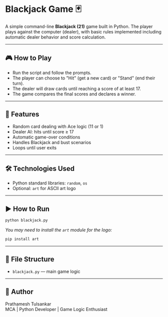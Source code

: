 # Blackjack Game 🃏

A simple command-line **Blackjack (21)** game built in Python. The player plays against the computer (dealer), with basic rules implemented including automatic dealer behavior and score calculation.

---

## 🎮 How to Play

- Run the script and follow the prompts.
- The player can choose to "Hit" (get a new card) or "Stand" (end their turn).
- The dealer will draw cards until reaching a score of at least 17.
- The game compares the final scores and declares a winner.

---

## 🧠 Features

- Random card dealing with Ace logic (11 or 1)
- Dealer AI: hits until score ≥ 17
- Automatic game-over conditions
- Handles Blackjack and bust scenarios
- Loops until user exits

---

## 🛠 Technologies Used

- Python standard libraries: `random`, `os`
- Optional: `art` for ASCII art logo

---

## ▶️ How to Run

```bash
python blackjack.py
```

*You may need to install the `art` module for the logo:*
```bash
pip install art
```

---

## 📁 File Structure

- `blackjack.py` — main game logic

---

## 👤 Author

Prathamesh Tulsankar  
MCA | Python Developer | Game Logic Enthusiast

